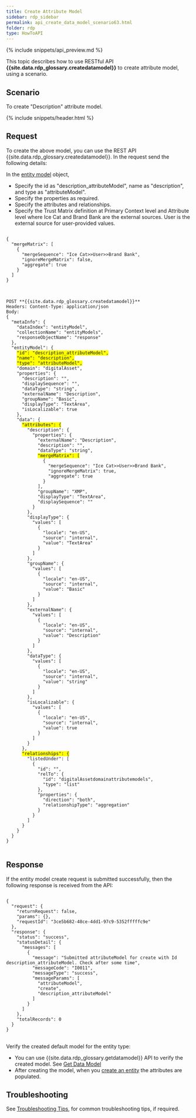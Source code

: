 ```yaml
---
title: Create Attribute Model
sidebar: rdp_sidebar
permalink: api_create_data_model_scenario63.html
folder: rdp
type: HowToAPI
---
```


{% include snippets/api_preview.md %}

This topic describes how to use RESTful API **{{site.data.rdp_glossary.createdatamodel}}** to create attribute model, using a scenario.

## Scenario

To create "Description" attribute model.

{% include snippets/header.html %}

## Request

To create the above model, you can use the REST API {{site.data.rdp_glossary.createdatamodel}}. In the request send the following details:

In the [entity model](api_attribute_data_model.html) object, 
* Specify the id as "description_attributeModel", name as "description", and type as "attributeModel".
* Specify the properties as required.
* Specify the attributes and relationships.
* Specify the Trust Matrix definition at Primary Context level and Attribute level where Ice Cat and Brand Bank are the external sources. User is the external source for user-provided values.

<pre>
<code>
{
  "mergeMatrix": [
    {
      "mergeSequence": "Ice Cat>>User>>Brand Bank",
      "ignoreMergeMatrix": false,
      "aggregate": true
    }
  ]
}
</code>
</pre> 

<pre>
<code>
POST **{{site.data.rdp_glossary.createdatamodel}}**
Headers: Content-Type: application/json
Body:
{
  "metaInfo": {
    "dataIndex": "entityModel",
    "collectionName": "entityModels",
    "responseObjectName": "response"
  },
  "entityModel": {
    <span style="background-color: #FFFF00">"id": "description_attributeModel",</span>
    <span style="background-color: #FFFF00">"name": "description",</span>
    <span style="background-color: #FFFF00">"type": "attributeModel",</span>
    "domain": "digitalAsset",
    "properties": {
      "description": "",
      "displaySequence": "",
      "dataType": "string",
      "externalName": "Description",
      "groupName": "Basic",
      "displayType": "TextArea",
      "isLocalizable": true
    },
    "data": {
      <span style="background-color: #FFFF00">"attributes": {</span>
        "description": {
          "properties": {
            "externalName": "Description",
            "description": "",
            "dataType": "string",
            <span style="background-color: #FFFF00">"mergeMatrix": [</span>
              {
                "mergeSequence": "Ice Cat>>User>>Brand Bank",
                "ignoreMergeMatrix": true,
                "aggregate": true
              }
            ],
            "groupName": "XMP",
            "displayType": "TextArea",
            "displaySequence": ""
          }
        },
        "displayType": {
          "values": [
            {
              "locale": "en-US",
              "source": "internal",
              "value": "TextArea"
            }
          ]
        },
        "groupName": {
          "values": [
            {
              "locale": "en-US",
              "source": "internal",
              "value": "Basic"
            }
          ]
        },
        "externalName": {
          "values": [
            {
              "locale": "en-US",
              "source": "internal",
              "value": "Description"
            }
          ]
        },
        "dataType": {
          "values": [
            {
              "locale": "en-US",
              "source": "internal",
              "value": "string"
            }
          ]
        },
        "isLocalizable": {
          "values": [
            {
              "locale": "en-US",
              "source": "internal",
              "value": true
            }
          ]
        }
      },
      <span style="background-color: #FFFF00">"relationships": {</span>
        "listedUnder": [
          {
            "id": "",
            "relTo": {
              "id": "digitalAssetdomainattributemodels",
              "type": "list"
            },
            "properties": {
              "direction": "both",
              "relationshipType": "aggregation"
            }
          }
        ]
      }
    }
  }
}
</code>
</pre> 

## Response

If the entity model create request is submitted successfully, then the following response is received from the API:

<pre>
<code>
{
  "request": {
    "returnRequest": false,
    "params": {},
    "requestId": "3ce5b682-48ce-4dd1-97c9-5352fffffc9e"
  },
  "response": {
    "status": "success",
    "statusDetail": {
      "messages": [
        {
          "message": "Submitted attributeModel for create with Id description_attributeModel. Check after some time",
          "messageCode": "I0011",
          "messageType": "success",
          "messageParams": [
            "attributeModel",
            "create",
            "description_attributeModel"
          ]
        }
      ]
    },
    "totalRecords": 0
  }
}
</code>
</pre>

Verify the created default model for the entity type:
* You can use {{site.data.rdp_glossary.getdatamodel}} API to verify the created model. See [Get Data Model](api_get_data_model.html)
* After creating the model, when you [create an entity](api_app_create_entity.html) the attributes are populated.

## Troubleshooting

See [Troubleshooting Tips](api_troubleshooting_tips.html), for common troubleshooting tips, if required.